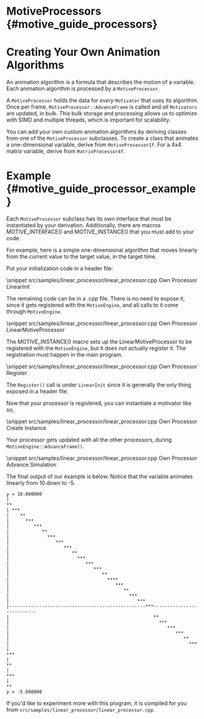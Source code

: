 MotiveProcessors   {#motive_guide_processors}
================

# Creating Your Own Animation Algorithms

An animation algorithm is a formula that describes the motion of a variable.
Each animation algorithm is processed by a `MotiveProcessor`.

A `MotiveProcessor` holds the data for *every* `Motivator` that uses its
algorithm. Once per frame, `MotiveProcessor::AdvanceFrame` is called and
*all* `Motivators` are updated, in bulk. This bulk storage and processing allows
us to optimize with SIMD and multiple threads, which is important for
scalability.

You can add your own custom animation algorithms by deriving classes from
one of the `MotiveProcessor` subclasses. To create a class that animates a
one-dimensional variable, derive from `MotiveProcessor1f`. For a 4x4 matrix
variable, derive from `MatrixProcessor4f`.

# Example  {#motive_guide_processor_example}

Each `MotiveProcessor` subclass has its own interface that must be instantiated
by your derivation. Additionally, there are macros MOTIVE_INTERFACE() and
MOTIVE_INSTANCE() that you must add to your code.

For example, here is a simple one-dimensional algorithm that moves linearly
from the current value to the target value, in the target time.

Put your initialization code in a header file:

\snippet src/samples/linear_processor/linear_processor.cpp Own Processor LinearInit

The remaining code can be in a .cpp file. There is no need to expose it, since
it gets registered with the `MotiveEngine`, and all calls to it come through
`MotiveEngine`.

\snippet src/samples/linear_processor/linear_processor.cpp Own Processor LinearMotiveProcessor

The MOTIVE_INSTANCE() macro sets up the LinearMotiveProcessor to be registered
with the `MotiveEngine`, but it does not actually register it. The registration
must happen in the main program.

\snippet src/samples/linear_processor/linear_processor.cpp Own Processor Register

The `Register()` call is under `LinearInit` since it is generally the only
thing exposed in a header file.

Now that your processor is registered, you can instantiate a motivator like so,

\snippet src/samples/linear_processor/linear_processor.cpp Own Processor Create Instance

Your processor gets updated with all the other processors, during
`MotiveEngine::AdvanceFrame()`.

\snippet src/samples/linear_processor/linear_processor.cpp Own Processor Advance Simulation

The final output of our example is below. Notice that the variable animates
linearly from 10 down to -5.

    y = 10.000000
    |
    **
    | ***
    |    **
    |      ***
    |         ***
    |            **
    |              ***
    |                 ***
    |                    ***
    |                       **
    |                         ***
    |                            ***
    |                               ***
    |                                  **
    |                                    ****
    |                                       ***
    |                                          **
    |                                            ***
    |                                               ***
    |--------------------------------------------------***---------------------------
    |                                                     **
    |                                                       ***
    |                                                          ***
    |                                                             ***
    |                                                                **
    |                                                                  ***
    |                                                                     ***
    |                                                                        **
    |                                                                          ***
    |                                                                             **
    y = -5.000000

If you'd like to experiment more with this program, it is compiled for you
from `src/samples/linear_processor/linear_processor.cpp`.

